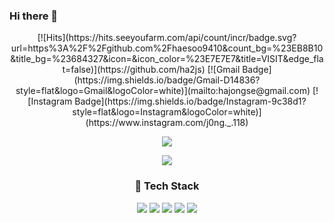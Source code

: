 ### Hi there 👋
<p align='center'>
[![Hits](https://hits.seeyoufarm.com/api/count/incr/badge.svg?url=https%3A%2F%2Fgithub.com%2Fhaesoo9410&count_bg=%23EB8B10&title_bg=%23684327&icon=&icon_color=%23E7E7E7&title=VISIT&edge_flat=false)](https://github.com/ha2js) 
[![Gmail Badge](https://img.shields.io/badge/Gmail-D14836?style=flat&logo=Gmail&logoColor=white)](mailto:hajongse@gmail.com) 
[![Instagram Badge](https://img.shields.io/badge/Instagram-9c38d1?style=flat&logo=Instagram&logoColor=white)](https://www.instagram.com/j0ng._.118) 
</p>
<p align='center'>
  <a href="https://github.com/heung27/github-readme-stats">
    <img src="https://github-readme-stats.vercel.app/api?username=ha2js&hide=issues&show_icons=true&theme=graywhite"/>
  </a>
</p>

<p align='center'>
  <a href="https://github.com/anuraghazra/github-readme-stats">
    <img src="https://github-readme-stats.vercel.app/api/top-langs/?username=ha2js&layout=compact"/>
  </a>
</p>

<h3 align="center"> 🔎 Tech Stack </h3>
 
<p align="center">
  <img src="https://img.shields.io/badge/Java-007396?style=flat-square&logo=Java&logoColor=white"/></a>
  <img src="https://img.shields.io/badge/JavaScript-F7DF1E?style=flat-square&logo=JavaScript&logoColor=white"/></a>
  <img src="https://img.shields.io/badge/vuejs-%2335495e.svg?style=flat-square&logo=vue-dot-js&logoColor=%234FC08D"/>
  <img src="https://img.shields.io/badge/MySQL-1498F0?style=flat-square&logo=MySQL&logoColor=white"/></a>
  <img src="https://img.shields.io/badge/css-1572B6?flat-square&logo=css3&logoColor=white"/>
</p>
